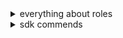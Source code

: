 <details><summary>everything about roles</summary>
<p>
  * https://cloud.google.com/iam/docs/understanding-roles
</p>
</details>

<details><summary>sdk commends</summary>
<p>
  * ```auth``` 
    * ```gcloud auth list```
    * ```gcloud auth login ACCOUNT```
    * ```gcloud auth activate-service-account "emed-step-admin-serviceaccount@emed-step-admin.iam.gserviceaccount.com" --key-file=emed-step-admin-c50d02e46a7d.json```
</p> 
</details>
